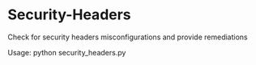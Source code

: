 # Security-Headers
Check for security headers misconfigurations and provide remediations

Usage: python security_headers.py <url>

